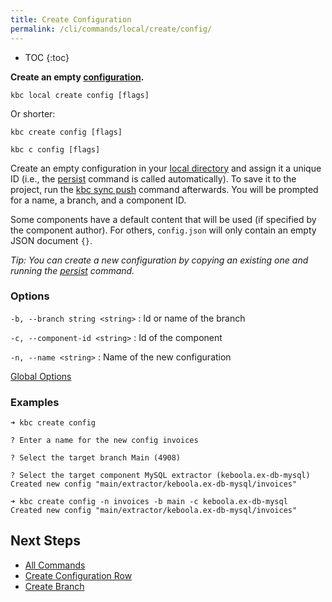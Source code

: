 ```yaml
---
title: Create Configuration
permalink: /cli/commands/local/create/config/
---
```


* TOC
{:toc}

**Create an empty [configuration](https://help.keboola.com/components/).**

```
kbc local create config [flags]
```

Or shorter:

```
kbc create config [flags]
```

```
kbc c config [flags]
```

Create an empty configuration in your [local directory](/cli/structure/) and assign it a unique ID (i.e., the [persist](/cli/commands/local/persist/) 
command is called automatically). To save it to the project, run the [kbc sync push](/cli/commands/sync/push/) command afterwards. You will 
be prompted for a name, a branch, and a component ID.

Some components have a default content that will be used (if specified by the component author). 
For others, `config.json` will only contain an empty JSON document `{}`.


*Tip: You can create a new configuration by copying an existing one and running the [persist](/cli/commands/local/persist/) 
command.*

### Options

`-b, --branch string <string>`
: Id or name of the branch

`-c, --component-id <string>`
: Id of the component

`-n, --name <string>`
: Name of the new configuration

[Global Options](/cli/commands/#global-options)

### Examples

```
➜ kbc create config

? Enter a name for the new config invoices

? Select the target branch Main (4908)

? Select the target component MySQL extractor (keboola.ex-db-mysql)
Created new config "main/extractor/keboola.ex-db-mysql/invoices"
```

```
➜ kbc create config -n invoices -b main -c keboola.ex-db-mysql
Created new config "main/extractor/keboola.ex-db-mysql/invoices"
```

## Next Steps

- [All Commands](/cli/commands/)
- [Create Configuration Row](/cli/commands/local/create/row/)
- [Create Branch](/cli/commands/remote/create/brabch/)
